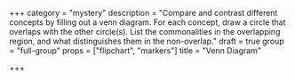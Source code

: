 +++
category = "mystery"
description = "Compare and contrast different concepts by filling out a venn diagram. For each concept, draw a circle that overlaps with the other circle(s). List the commonalities in the overlapping region, and what distinguishes them in the non-overlap."
draft = true
group = "full-group"
props = ["flipchart", "markers"]
title = "Venn Diagram"

+++
